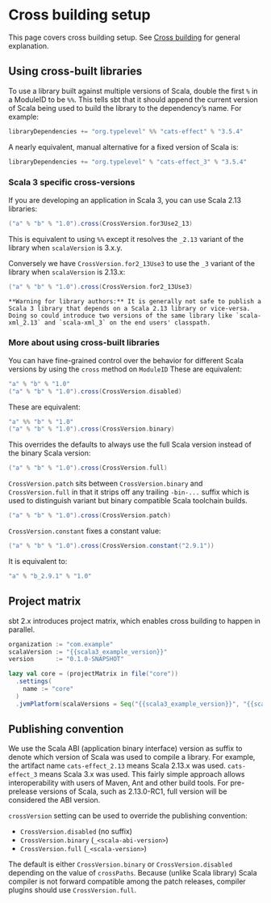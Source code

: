 Cross building setup
====================

This page covers cross building setup. See [Cross building](../concepts/cross-building.html) for general explanation.

Using cross-built libraries 
---------------------------

To use a library built against multiple versions of Scala, double the first `%` in a ModuleID to be `%%`. This tells sbt that it should append the current version of Scala being used to build the library to the dependency’s name. For example:

```scala
libraryDependencies += "org.typelevel" %% "cats-effect" % "3.5.4"
```

A nearly equivalent, manual alternative for a fixed version of Scala is:

```scala
libraryDependencies += "org.typelevel" % "cats-effect_3" % "3.5.4"
```

### Scala 3 specific cross-versions 

If you are developing an application in Scala 3, you can use Scala 2.13 libraries:

```scala
("a" % "b" % "1.0").cross(CrossVersion.for3Use2_13)
```

This is equivalent to using `%%` except it resolves the `_2.13` variant of the library  when `scalaVersion` is 3.x.y.

Conversely we have `CrossVersion.for2_13Use3` to use the `_3` variant of the library when `scalaVersion` is 2.13.x:

```scala
("a" % "b" % "1.0").cross(CrossVersion.for2_13Use3)
```

```admonish warning
**Warning for library authors:** It is generally not safe to publish a Scala 3 library that depends on a Scala 2.13 library or vice-versa. Doing so could introduce two versions of the same library like `scala-xml_2.13` and `scala-xml_3` on the end users' classpath.
```

### More about using cross-built libraries

You can have fine-grained control over the behavior for different Scala versions by using the `cross` method on `ModuleID` These are equivalent:

```scala
"a" % "b" % "1.0"
("a" % "b" % "1.0").cross(CrossVersion.disabled)
```

These are equivalent:

```scala
"a" %% "b" % "1.0"
("a" % "b" % "1.0").cross(CrossVersion.binary)
```

This overrides the defaults to always use the full Scala version instead of the binary Scala version:

```scala
("a" % "b" % "1.0").cross(CrossVersion.full)
```

`CrossVersion.patch` sits between `CrossVersion.binary` and `CrossVersion.full` in that it strips off any trailing `-bin-...` suffix which is used to distinguish variant but binary compatible Scala toolchain builds.

```scala
("a" % "b" % "1.0").cross(CrossVersion.patch)
```

`CrossVersion.constant` fixes a constant value:

```scala
("a" % "b" % "1.0").cross(CrossVersion.constant("2.9.1"))
```

It is equivalent to:

```scala
"a" % "b_2.9.1" % "1.0"
```

Project matrix
--------------

sbt 2.x introduces project matrix, which enables cross building to happen in parallel.

```scala
organization := "com.example"
scalaVersion := "{{scala3_example_version}}"
version      := "0.1.0-SNAPSHOT"

lazy val core = (projectMatrix in file("core"))
  .settings(
    name := "core"
  )
  .jvmPlatform(scalaVersions = Seq("{{scala3_example_version}}", "{{scala2_13_example_version}}"))
```

Publishing convention
---------------------

We use the Scala ABI (application binary interface) version as suffix to denote which version of Scala was used to compile a library. For example, the artifact name `cats-effect_2.13` means Scala 2.13.x was used. `cats-effect_3` means Scala 3.x was used. This fairly simple approach allows interoperability with users of Maven, Ant and other build tools. For pre-prelease versions of Scala, such as 2.13.0-RC1, full version will be considered the ABI version.

`crossVersion` setting can be used to override the publishing convention:

- `CrossVersion.disabled` (no suffix)
- `CrossVersion.binary` (`_<scala-abi-version>`)
- `CrossVersion.full` (`_<scala-version>`)

The default is either `CrossVersion.binary` or `CrossVersion.disabled` depending on the value of `crossPaths`. Because (unlike Scala library) Scala compiler is not forward compatible among the patch releases, compiler plugins should use `CrossVersion.full`.
